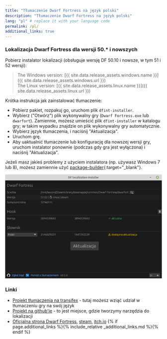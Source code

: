 ```yaml
---
title: "Tłumaczenie Dwarf Fortress na język polski"
description: "Tłumaczenie Dwarf Fortress na język polski"
lang: "pl" # replace it with your language code
permalink: /pl/
additional_links: true
---
```


### Lokalizacja Dwarf Fortress dla wersji 50.* i nowszych

Pobierz instalator lokalizacji (obsługuje wersję DF 50.10 i nowsze, w tym 51 i 52 wersji):

> The Windows version:
> [{{ site.data.release_assets.windows.name }}]({{ site.data.release_assets.windows.url }})  
> The Linux version:
> [{{ site.data.release_assets.linux.name }}]({{ site.data.release_assets.linux.url }})

Krótka instrukcja jak zainstalować tłumaczenie:

- Pobierz pakiet, rozpakuj go, uruchom plik `dfint-installer`.
- Wybierz ("Otwórz") plik wykonywalny gry (`Dwarf Fortress.exe` lub `dwarfort`). Zamiennie, możesz umieścić plik `dfint-installer` w katalogu gry; w takim wypadku znajdzie on plik wykonywalny gry automatycznie.
- Wybierz język tłumaczenia, i naciśnij "Aktualizacja".
- Uruchom grę.
- Aby uaktualnić tłumaczenie lub konfigurację dla nowszej wersji gry, uruchom instalator ponownie (podczas gdy gra jest wyłączona) i naciśnij "Aktualizacja".

Jeżeli masz jakieś problemy z użyciem instalatora (np. używasz Windows 7 lub 8), możesz zamiennie użyć [package-builder](https://dfint-package-build.streamlit.app){:target="_blank"}.

![screenshot](screenshot.png)

### Linki

- [Projekt tłumaczenia na transifex](https://app.transifex.com/dwarf-fortress-translation/dwarf-fortress-steam) - tutaj możesz wziąć udział w tłumaczeniu gry na swój język
- [Projekt na github'ie](https://github.com/dfint) - to jest miejsce, gdzie tworzymy narzędzia do lokalizacji
- [Oficjalna strona Dwarf Fortress](https://bay12games.com/dwarves/), [steam](https://store.steampowered.com/app/975370/Dwarf_Fortress/), [itch.io](https://kitfoxgames.itch.io/dwarf-fortress)
{% if page.additional_links %}{% include_relative _additional_links.md %}{% endif %}
